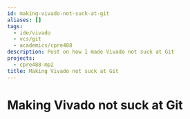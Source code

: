 ```yaml
---
id: making-vivado-not-suck-at-git
aliases: []
tags:
  - ide/vivado
  - vcs/git
  - academics/cpre488
description: Post on how I made Vivado not suck at Git
projects:
  - cpre488-mp2
title: Making Vivado not suck at Git
---
```

# Making Vivado not suck at Git

